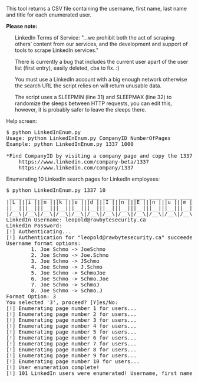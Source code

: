 This tool returns a CSV file containing the username, first name, last name and title for each enumerated user.

<b>Please note:</b>
<ul>LinkedIn Terms of Service: "...we prohibit both the act of scraping others’ content from our services, and the development and support of tools to scrape LinkedIn services."</ul>
<ul>There is currently a bug that includes the current user apart of the user list (first entry), easily deleted, cba to fix. :)</ul>
<ul>You must use a LinkedIn account with a big enough network otherwise the search URL the script relies on will return unusable data.</ul>
<ul>The script uses a SLEEPMIN (line 31) and SLEEPMAX (line 32) to randomize the sleeps between HTTP requests, you can edit this, however, it is probably safer to leave the sleeps there.</ul>

Help screen:

<pre>
$ python LinkedInEnum.py
Usage: python LinkedInEnum.py CompanyID NumberOfPages
Example: python LinkedInEnum.py 1337 1000

*Find CompanyID by visiting a company page and copy the 1337 in:
	https://www.linkedin.com/company-beta/1337
	https://www.linkedin.com/company/1337
</pre>

Enumerating 10 LinkedIn search pages for LinkedIn employees:

<pre>
$ python LinkedInEnum.py 1337 10
 ____ ____ ____ ____ ____ ____ ____ ____ ____ ____ ____ ____
||L |||i |||n |||k |||e |||d |||I |||n |||E |||n |||u |||m ||
||__|||__|||__|||__|||__|||__|||__|||__|||__|||__|||__|||__||
|/__\|/__\|/__\|/__\|/__\|/__\|/__\|/__\|/__\|/__\|/__\|/__\|
LinkedIn Username: leopold@rawbytesecurity.ca
LinkedIn Password:
[!] Authenticating...
[!] Authentication for "leopold@rawbytesecurity.ca" succeeded!
Username format options:
		1. Joe Schmo -> JoeSchmo
		2. Joe Schmo -> Joe.Schmo
		3. Joe Schmo -> JSchmo
		4. Joe Schmo -> J.Schmo
		5. Joe Schmo -> SchmoJoe
		6. Joe Schmo -> Schmo.Joe
		7. Joe Schmo -> SchmoJ
		8. Joe Schmo -> Schmo.J
Format Option: 3
You selected '3', proceed? [Y]es/No:
[!] Enumerating page number 1 for users...
[!] Enumerating page number 2 for users...
[!] Enumerating page number 3 for users...
[!] Enumerating page number 4 for users...
[!] Enumerating page number 5 for users...
[!] Enumerating page number 6 for users...
[!] Enumerating page number 7 for users...
[!] Enumerating page number 8 for users...
[!] Enumerating page number 9 for users...
[!] Enumerating page number 10 for users...
[!] User enumeration complete!
[!] 101 LinkedIn users were enumerated! Username, first name, last name and title was written to "/TW-Tools/Scripts/Repos/LinkedInEnum/1337_linkedin_users.csv"!
</pre>
